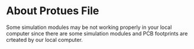 # About Protues File

Some simulation modules may be not working properly in your local computer since there are some simulation modules and PCB footprints are crteated by our local computer. 
